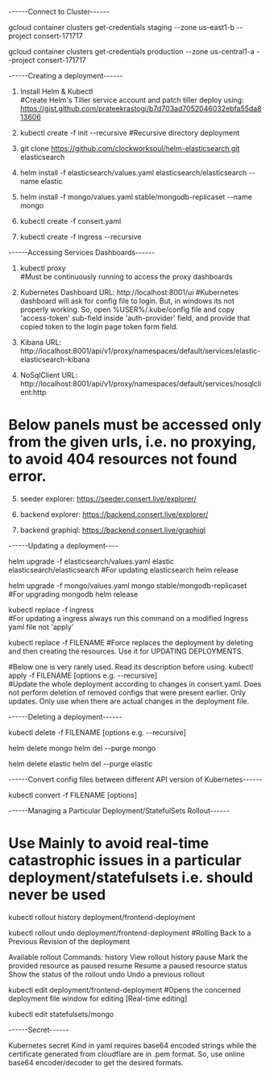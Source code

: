 ------Connect to Cluster------

gcloud container clusters get-credentials staging --zone us-east1-b --project consert-171717

gcloud container clusters get-credentials production --zone us-central1-a --project consert-171717

------Creating a deployment------

1. Install Helm & Kubectl   
#Create Helm's Tiller service account and patch tiller deploy using: https://gist.github.com/prateekrastogi/b7d703ad7052046032ebfa55da813606  

2. kubectl create -f init --recursive         #Recursive directory deployment

3. git clone https://github.com/clockworksoul/helm-elasticsearch.git elasticsearch

4. helm install -f elasticsearch/values.yaml elasticsearch/elasticsearch --name elastic

5. helm install -f mongo/values.yaml stable/mongodb-replicaset --name mongo

6. kubectl create -f consert.yaml

7. kubectl create -f ingress --recursive

------Accessing Services Dashboards------

1. kubectl proxy                       
    #Must be continuously running to access the proxy dashboards

2. Kubernetes Dashboard URL: http://localhost:8001/ui
    #Kubernetes dashboard will ask for config file to login. But, in windows its not properly working. So, open %USER%/.kube/config file and copy 'access-token' sub-field inside 'auth-provider' field, and provide that copied token to the login page token form field.

3. Kibana URL: http://localhost:8001/api/v1/proxy/namespaces/default/services/elastic-elasticsearch-kibana

4. NoSqlClient URL: http://localhost:8001/api/v1/proxy/namespaces/default/services/nosqlclient:http

# Below panels must be accessed only from the given urls, i.e. no proxying, to avoid 404 resources not found error.
5. seeder explorer: https://seeder.consert.live/explorer/

6. backend explorer: https://backend.consert.live/explorer/

7. backend graphiql: https://backend.consert.live/graphiql 

------Updating a deployment----

helm upgrade -f elasticsearch/values.yaml elastic elasticsearch/elasticsearch
#For updating elasticsearch helm release

helm upgrade -f mongo/values.yaml mongo stable/mongodb-replicaset
#For upgrading mongodb helm release 

kubectl replace -f ingress                    
#For updating a ingress always run this command on a modified Ingress yaml file not 'apply'

kubectl replace -f FILENAME
#Force replaces the deployment by deleting and then creating the resources. Use it for UPDATING DEPLOYMENTS.

#Below one is very rarely used. Read its description before using.
kubectl apply -f FILENAME [options e.g. --recursive]                 
#Update the whole deployment according to changes in consert.yaml. Does not perform deletion of removed configs that were present earlier. Only updates. Only use when there are actual changes in the deployment file.

------Deleting a deployment------

kubectl delete -f FILENAME [options e.g. --recursive]

helm delete mongo
helm del --purge mongo

helm delete elastic
helm del --purge elastic

------Convert config files between different API version of Kubernetes------

kubectl convert -f FILENAME [options]


------Managing a Particular Deployment/StatefulSets Rollout------

# Use Mainly to avoid real-time catastrophic issues in a particular deployment/statefulsets i.e.     should never be used

kubectl rollout history deployment/frontend-deployment

kubectl rollout undo deployment/frontend-deployment   #Rolling Back to a Previous Revision of the deployment

Available rollout Commands:
  history     View rollout history
  pause       Mark the provided resource as paused
  resume      Resume a paused resource
  status      Show the status of the rollout
  undo        Undo a previous rollout

kubectl edit deployment/frontend-deployment      #Opens the concerned deployment file window for editing [Real-time editing]

kubectl edit statefulsets/mongo


------Secret------

Kubernetes secret Kind in yaml requires base64 encoded strings while the certificate generated from cloudflare are in .pem format.
So, use online base64 encoder/decoder to get the desired formats.